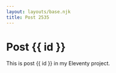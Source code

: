 ```yaml
---
layout: layouts/base.njk
title: Post 2535
---
```


# Post {{ id }}

This is post {{ id }} in my Eleventy project.
